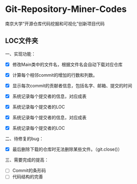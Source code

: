 # Git-Repository-Miner-Codes
南京大学“开源仓库代码挖掘和可视化”创新项目代码

## LOC文件夹

一、实现功能：

- [x] 修改Main类中的文件名，根据文件名会自动下载对应仓库
- [x] 计算每个相邻commit的增加的行数和列数。
- [x] 显示每次commit的贡献者信息，包括名字、邮箱、提交的时间
- [x] 系统记录每个提交者的信息，对应成表
- [x] 系统记录每个提交者的LOC

- [x] 系统记录每个提交者的信息，对应成表

- [x] 系统记录每个提交者的LOC


二、待修复的bug：

- [x] 最后删除下载的仓库时无法删除某些文件。（git.close()）



三、需要完成的提高：

- [ ] Commit的条形码
- [ ] 代码结构的完善
